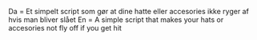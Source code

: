 Da = Et simpelt script som gør at dine hatte eller accesories ikke ryger af hvis man bliver slået
En = A simple script that makes your hats or accesories not fly off if you get hit
